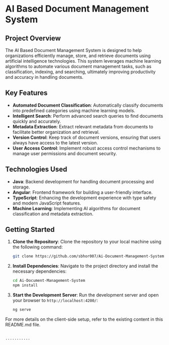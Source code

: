 


# AI Based Document Management System

## Project Overview
The AI Based Document Management System is designed to help organizations efficiently manage, store, and retrieve documents using artificial intelligence technologies. This system leverages machine learning algorithms to automate various document management tasks, such as classification, indexing, and searching, ultimately improving productivity and accuracy in handling documents.

## Key Features
- **Automated Document Classification**: Automatically classify documents into predefined categories using machine learning models.
- **Intelligent Search**: Perform advanced search queries to find documents quickly and accurately.
- **Metadata Extraction**: Extract relevant metadata from documents to facilitate better organization and retrieval.
- **Version Control**: Keep track of document versions, ensuring that users always have access to the latest version.
- **User Access Control**: Implement robust access control mechanisms to manage user permissions and document security.

## Technologies Used
- **Java**: Backend development for handling document processing and storage.
- **Angular**: Frontend framework for building a user-friendly interface.
- **TypeScript**: Enhancing the development experience with type safety and modern JavaScript features.
- **Machine Learning**: Implementing AI algorithms for document classification and metadata extraction.

## Getting Started
1. **Clone the Repository**: Clone the repository to your local machine using the following command:
   ```bash
   git clone https://github.com/sbhor007/Ai-Document-Management-System.git
   ```
2. **Install Dependencies**: Navigate to the project directory and install the necessary dependencies:
   ```bash
   cd Ai-Document-Management-System
   npm install
   ```
3. **Start the Development Server**: Run the development server and open your browser to `http://localhost:4200/`:
   ```bash
   ng serve
   ```

For more details on the client-side setup, refer to the existing content in this README.md file.

```

...........
